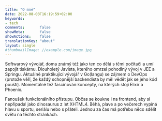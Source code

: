 ```yaml
---
title: "O mně"
date: 2022-08-03T16:19:59+02:00
keywords:
- tech
comments:       false
showMeta:       false
showActions:    false
translationKey: "about"
layout: single
#thumbnailImage: //example.com/image.jpg
---
```

 
Softwarový vývojář, doma známý též jako ten co dělá s těmi počítači a umí zapojit tiskárnu.
Dlouholetý Javista, kterého omrzel pohodlný vývoj v JEE a Springu.
Aktuálně praktikující vývojář v Go(langu) se zájmem o DevOps (protože věří, že každý schopnější backendista by měl vědět jak se jeho kód pouští). Momentálně též fascinován koncepty, na kterých stojí Elixir a Phoenix.

Fanoušek funkcionálního přístupu. Občas se koukne i na frontend, aby si nepřipadal jako dinosaurus z let XHTML4.
Běhá, plave a po večerech vypíná hlavu u sportu, seriálu nebo s přáteli. Jednou za čas má potřebu něco sdělit světu na těchto stránkách.
